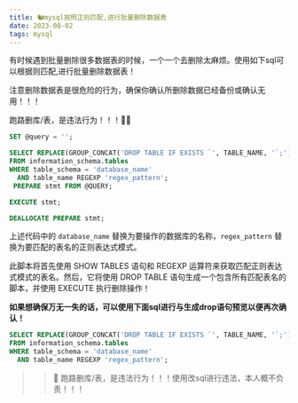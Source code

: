 ```yaml
---
title: 🐿mysql按照正则匹配,进行批量删除数据表
date: 2023-08-02
tags: mysql
---
```

有时候遇到批量删除很多数据表的时候，一个一个去删除太麻烦。使用如下sql可以根据则匹配,进行批量删除数据表！

注意删除数据表是很危险的行为，确保你确认所删除数据已经备份或确认无用！！！

跑路删库/表，是违法行为！！！🧟‍♀️

```sql
SET @query = '';

SELECT REPLACE(GROUP_CONCAT('DROP TABLE IF EXISTS `', TABLE_NAME, '`;'), ';,', ';') INTO @query
FROM information_schema.tables
WHERE table_schema = 'database_name'
  AND table_name REGEXP 'regex_pattern';
 PREPARE stmt FROM @QUERY;

EXECUTE stmt;

DEALLOCATE PREPARE stmt;

```


上述代码中的 `database_name` 替换为要操作的数据库的名称，`regex_pattern` 替换为要匹配的表名的正则表达式模式。

此脚本将首先使用 SHOW TABLES 语句和 REGEXP 运算符来获取匹配正则表达式模式的表名。然后，它将使用 DROP TABLE 语句生成一个包含所有匹配表名的脚本，并使用 EXECUTE 执行删除操作！

**如果想确保万无一失的话，可以使用下面sql进行与生成drop语句预览以便再次确认！**
```sql
SELECT REPLACE(GROUP_CONCAT('DROP TABLE IF EXISTS `', TABLE_NAME, '`;'), ';,', ';')
FROM information_schema.tables
WHERE table_schema = 'database_name'
  AND table_name REGEXP 'regex_pattern';

```

>> 🚩 跑路删库/表，是违法行为！！！使用改sql进行违法，本人概不负责！！！